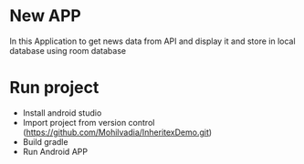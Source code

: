 
# New APP

In this Application to get news data from API and display it and store in local database using room database


# Run project
- Install android studio 
- Import project from version control (https://github.com/Mohilvadia/InheritexDemo.git)
- Build gradle 
- Run Android APP
